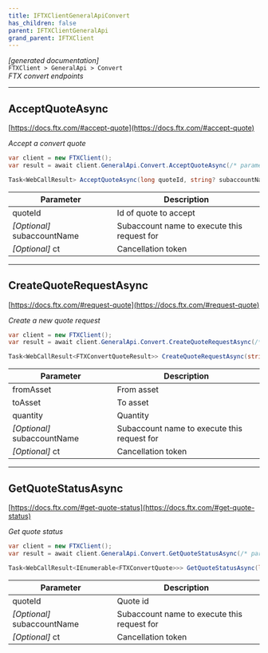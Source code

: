 ```yaml
---
title: IFTXClientGeneralApiConvert
has_children: false
parent: IFTXClientGeneralApi
grand_parent: IFTXClient
---
```

*[generated documentation]*  
`FTXClient > GeneralApi > Convert`  
*FTX convert endpoints*
  

***

## AcceptQuoteAsync  

[https://docs.ftx.com/#accept-quote](https://docs.ftx.com/#accept-quote)  
<p>

*Accept a convert quote*  

```csharp  
var client = new FTXClient();  
var result = await client.GeneralApi.Convert.AcceptQuoteAsync(/* parameters */);  
```  

```csharp  
Task<WebCallResult> AcceptQuoteAsync(long quoteId, string? subaccountName = default, CancellationToken ct = default);  
```  

|Parameter|Description|
|---|---|
|quoteId|Id of quote to accept|
|_[Optional]_ subaccountName|Subaccount name to execute this request for|
|_[Optional]_ ct|Cancellation token|

</p>

***

## CreateQuoteRequestAsync  

[https://docs.ftx.com/#request-quote](https://docs.ftx.com/#request-quote)  
<p>

*Create a new quote request*  

```csharp  
var client = new FTXClient();  
var result = await client.GeneralApi.Convert.CreateQuoteRequestAsync(/* parameters */);  
```  

```csharp  
Task<WebCallResult<FTXConvertQuoteResult>> CreateQuoteRequestAsync(string fromAsset, string toAsset, decimal quantity, string? subaccountName = default, CancellationToken ct = default);  
```  

|Parameter|Description|
|---|---|
|fromAsset|From asset|
|toAsset|To asset|
|quantity|Quantity|
|_[Optional]_ subaccountName|Subaccount name to execute this request for|
|_[Optional]_ ct|Cancellation token|

</p>

***

## GetQuoteStatusAsync  

[https://docs.ftx.com/#get-quote-status](https://docs.ftx.com/#get-quote-status)  
<p>

*Get quote status*  

```csharp  
var client = new FTXClient();  
var result = await client.GeneralApi.Convert.GetQuoteStatusAsync(/* parameters */);  
```  

```csharp  
Task<WebCallResult<IEnumerable<FTXConvertQuote>>> GetQuoteStatusAsync(long quoteId, string? subaccountName = default, CancellationToken ct = default);  
```  

|Parameter|Description|
|---|---|
|quoteId|Quote id|
|_[Optional]_ subaccountName|Subaccount name to execute this request for|
|_[Optional]_ ct|Cancellation token|

</p>
